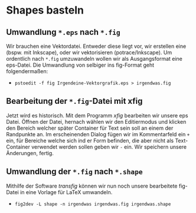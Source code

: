 # Shapes basteln

## Umwandlung ```*.eps``` nach ```*.fig```

Wir brauchen eine Vektordatei. Entweder diese liegt vor, wir erstellen eine (bspw. mit Inkscape), oder wir vektorisieren (potrace/Inkscape). Um ordentlich nach ```*.fig``` umzuwandeln wollen wir als Ausgangsformat eine eps-Datei. Die Umwandlung von selbiger ins fig-Format geht folgendermaßen:

* ```pstoedit -f fig Irgendeine-Vektorgrafik.eps > irgendwas.fig```

## Bearbeitung der ```*.fig```-Datei mit xfig

Jetzt wird es historisch. Mit dem Programm _xfig_ bearbeiten wir unsere eps Datei. Öffnen der Datei, hernach wählen wir den Editiermodus und klicken den Bereich welcher später Container für Text sein soll an einem der Randpunkte an. Im erscheinenden Dialog fügen wir im Kommentarfeld ein ```+``` ein, für Bereiche welche sich ind er Form befinden, die aber nicht als Text-Container verwendet werden sollen geben wir ```-``` ein. Wir speichern unsere Änderungen, fertig.

## Umwandlung der ```*.fig``` nach ```*.shape```

Mithilfe der Software _transfig_ können wir nun noch unsere bearbeitete fig-Datei in eine Vorlage für LaTeX umwandeln.

* ```fig2dev -L shape -n irgendwas irgendwas.fig irgendwas.shape```
